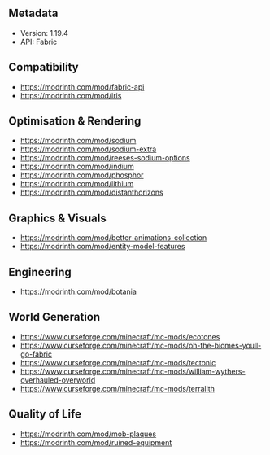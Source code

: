 ## Metadata

- Version: 1.19.4
- API: Fabric

## Compatibility

- https://modrinth.com/mod/fabric-api
- https://modrinth.com/mod/iris

## Optimisation & Rendering

- https://modrinth.com/mod/sodium
- https://modrinth.com/mod/sodium-extra
- https://modrinth.com/mod/reeses-sodium-options
- https://modrinth.com/mod/indium
- https://modrinth.com/mod/phosphor
- https://modrinth.com/mod/lithium
- https://modrinth.com/mod/distanthorizons

## Graphics & Visuals 

- https://modrinth.com/mod/better-animations-collection
- https://modrinth.com/mod/entity-model-features

## Engineering

- https://modrinth.com/mod/botania

## World Generation

- https://www.curseforge.com/minecraft/mc-mods/ecotones
- https://www.curseforge.com/minecraft/mc-mods/oh-the-biomes-youll-go-fabric
- https://www.curseforge.com/minecraft/mc-mods/tectonic
- https://www.curseforge.com/minecraft/mc-mods/william-wythers-overhauled-overworld
- https://www.curseforge.com/minecraft/mc-mods/terralith

## Quality of Life

- https://modrinth.com/mod/mob-plaques
- https://modrinth.com/mod/ruined-equipment
